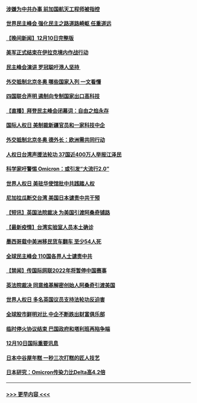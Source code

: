 #### [涉嫌为中共办事 前加国航天工程师被指控](../pages/prog202/a103290778.md?t=12111450) 
#### [世界民主峰会 强化民主之路道路崎岖 任重道远](../pages/prog202/a103290944.md?t=12111450) 
#### [【晚间新闻】12月10日完整版](../pages/prog202/a103290928.md?t=12111450) 
#### [美军正式结束在伊拉克境内作战行动](../pages/prog202/a103290595.md?t=12111450) 
#### [民主峰会演讲 罗冠聪吁港人坚持 ](../pages/prog202/a103290755.md?t=12111450) 
#### [外交抵制北京冬奥 哪些国家入列 一文看懂](../pages/prog202/a103290878.md?t=12111450) 
#### [四国联合声明 遏制向专制国家出口高科技](../pages/prog202/a103290591.md?t=12111450) 
#### [【直播】拜登民主峰会闭幕词：自由之焰永存](../pages/prog202/a103290832.md?t=12111450) 
#### [国际人权日 美制裁新疆官员和一家科技中企](../pages/prog202/a103290400.md?t=12111450) 
#### [外交抵制北京冬奥 德外长：欧洲需共同行动](../pages/prog202/a103290294.md?t=12111450) 
#### [人权日台湾声援法轮功 37国近400万人举报江泽民](../pages/prog202/a103290296.md?t=12111450) 
#### [科学家吁警惕 Omicron：或引发“大流行2.0”](../pages/prog202/a103289178.md?t=12111450) 
#### [世界人权日 美驻华使馆批中共践踏人权](../pages/prog202/a103290363.md?t=12111450) 
#### [尼加拉瓜断交台湾 美国日本谴责中共干预](../pages/prog202/a103290292.md?t=12111450) 
#### [【短讯】英国法院裁决 为美国引渡阿桑奇铺路](../pages/prog202/a103290370.md?t=12111450) 
#### [【最新疫情】台湾实验室人员本土确诊](../pages/prog202/a103290372.md?t=12111450) 
#### [墨西哥载中美洲移民货车翻车 至少54人死](../pages/prog202/a103290365.md?t=12111450) 
#### [全球民主峰会 110国各界人士谴责中共](../pages/prog202/a103290337.md?t=12111450) 
#### [【禁闻】传国际网联2022年将暂停中国赛事](../pages/prog202/a103290284.md?t=12111450) 
#### [英法院裁决 同意维基解密创始人阿桑奇引渡美国](../pages/prog202/a103290237.md?t=12111450) 
#### [世界人权日 多名英国议员支持法轮功反迫害](../pages/prog202/a103290276.md?t=12111450) 
#### [全球股市鲜明对比 中企不断跌出财富俱乐部](../pages/prog202/a103290224.md?t=12111450) 
#### [临时停火协议结束 巴国政府和塔利班再陷争端](../pages/prog202/a103290138.md?t=12111450) 
#### [12月10日国际重要讯息](../pages/prog202/a103290078.md?t=12111450) 
#### [日本中谷屋年糕 一秒三次打糕的匠人技艺](../pages/prog202/a103290018.md?t=12111450) 
#### [日本研究：Omicron传染力比Delta高4.2倍](../pages/prog202/a103289993.md?t=12111450) 

----
#### [ >>> 更早内容 <<< ](../indexes/prog202-earlier.md)
